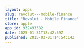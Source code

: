 ```yaml
---
layout: apps
slug: revolut---mobile-finance
title: "Revolut - Mobile Finance"
store: apple
app_id: 932493382
date: 2025-01-31T18:42:59Z
published: 2015-03-01T14:54:14Z
---
```

